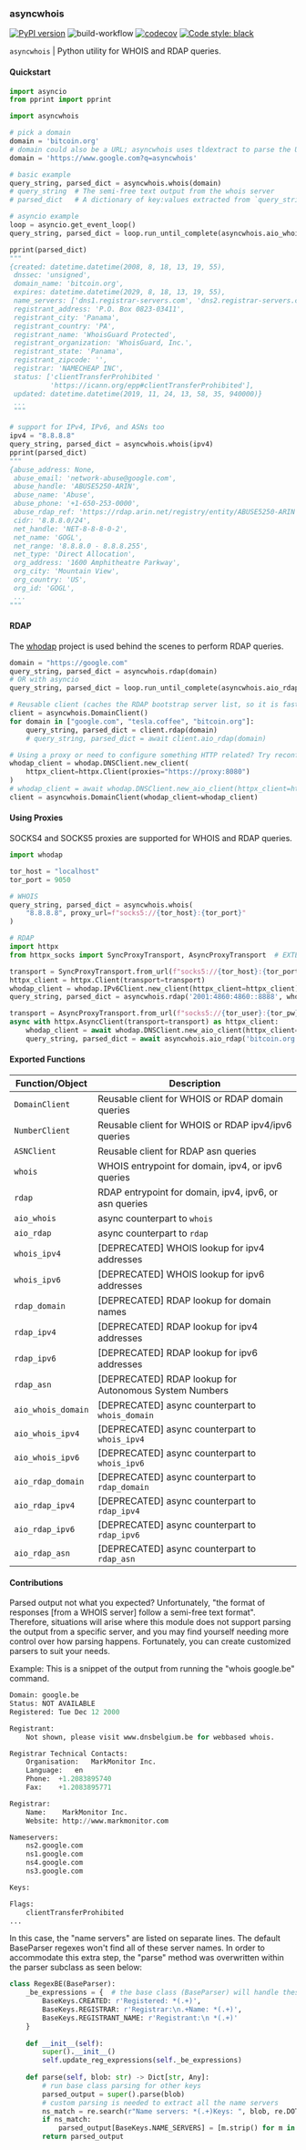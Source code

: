 ### asyncwhois

[![PyPI version](https://badge.fury.io/py/asyncwhois.svg)](https://badge.fury.io/py/asyncwhois)
![build-workflow](https://github.com/pogzyb/asyncwhois/actions/workflows/build-and-test.yml/badge.svg)
[![codecov](https://codecov.io/gh/pogzyb/asyncwhois/branch/main/graph/badge.svg?token=Q4xtgezXGX)](https://codecov.io/gh/pogzyb/asyncwhois)
[![Code style: black](https://img.shields.io/badge/code%20style-black-000000.svg)](https://github.com/psf/black)

`asyncwhois` | Python utility for WHOIS and RDAP queries.

#### Quickstart

```python
import asyncio
from pprint import pprint

import asyncwhois

# pick a domain
domain = 'bitcoin.org'
# domain could also be a URL; asyncwhois uses tldextract to parse the URL
domain = 'https://www.google.com?q=asyncwhois'

# basic example
query_string, parsed_dict = asyncwhois.whois(domain)
# query_string  # The semi-free text output from the whois server
# parsed_dict   # A dictionary of key:values extracted from `query_string`

# asyncio example
loop = asyncio.get_event_loop()
query_string, parsed_dict = loop.run_until_complete(asyncwhois.aio_whois(domain))

pprint(parsed_dict)
"""
{created: datetime.datetime(2008, 8, 18, 13, 19, 55),
 dnssec: 'unsigned',
 domain_name: 'bitcoin.org',
 expires: datetime.datetime(2029, 8, 18, 13, 19, 55),
 name_servers: ['dns1.registrar-servers.com', 'dns2.registrar-servers.com'],
 registrant_address: 'P.O. Box 0823-03411',
 registrant_city: 'Panama',
 registrant_country: 'PA',
 registrant_name: 'WhoisGuard Protected',
 registrant_organization: 'WhoisGuard, Inc.',
 registrant_state: 'Panama',
 registrant_zipcode: '',
 registrar: 'NAMECHEAP INC',
 status: ['clientTransferProhibited '
          'https://icann.org/epp#clientTransferProhibited'],
 updated: datetime.datetime(2019, 11, 24, 13, 58, 35, 940000)}
 ...
 """

# support for IPv4, IPv6, and ASNs too
ipv4 = "8.8.8.8"
query_string, parsed_dict = asyncwhois.whois(ipv4)
pprint(parsed_dict)
"""
{abuse_address: None,
 abuse_email: 'network-abuse@google.com',
 abuse_handle: 'ABUSE5250-ARIN',
 abuse_name: 'Abuse',
 abuse_phone: '+1-650-253-0000',
 abuse_rdap_ref: 'https://rdap.arin.net/registry/entity/ABUSE5250-ARIN',
 cidr: '8.8.8.0/24',
 net_handle: 'NET-8-8-8-0-2',
 net_name: 'GOGL',
 net_range: '8.8.8.0 - 8.8.8.255',
 net_type: 'Direct Allocation',
 org_address: '1600 Amphitheatre Parkway',
 org_city: 'Mountain View',
 org_country: 'US',
 org_id: 'GOGL',
 ...
"""
```

#### RDAP

The [whodap](https://github.com/pogzyb/whodap) project is used behind the scenes to perform RDAP queries.

```python
domain = "https://google.com"
query_string, parsed_dict = asyncwhois.rdap(domain)
# OR with asyncio
query_string, parsed_dict = loop.run_until_complete(asyncwhois.aio_rdap(domain))

# Reusable client (caches the RDAP bootstrap server list, so it is faster for doing multiple calls)
client = asyncwhois.DomainClient()
for domain in ["google.com", "tesla.coffee", "bitcoin.org"]:
    query_string, parsed_dict = client.rdap(domain)
    # query_string, parsed_dict = await client.aio_rdap(domain)

# Using a proxy or need to configure something HTTP related? Try reconfiguring the client:
whodap_client = whodap.DNSClient.new_client(
    httpx_client=httpx.Client(proxies="https://proxy:8080")
)
# whodap_client = await whodap.DNSClient.new_aio_client(httpx_client=httpx.AsyncClient(proxies="https://proxy:8080"))
client = asyncwhois.DomainClient(whodap_client=whodap_client)

```

#### Using Proxies

SOCKS4 and SOCKS5 proxies are supported for WHOIS and RDAP queries.

```python
import whodap

tor_host = "localhost"
tor_port = 9050

# WHOIS
query_string, parsed_dict = asyncwhois.whois(
    "8.8.8.8", proxy_url=f"socks5://{tor_host}:{tor_port}"
)

# RDAP
import httpx
from httpx_socks import SyncProxyTransport, AsyncProxyTransport  # EXTERNAL DEPENDENCY for SOCKS Proxies 

transport = SyncProxyTransport.from_url(f"socks5://{tor_host}:{tor_port}")
httpx_client = httpx.Client(transport=transport)
whodap_client = whodap.IPv6Client.new_client(httpx_client=httpx_client)
query_string, parsed_dict = asyncwhois.rdap('2001:4860:4860::8888', whodap_client=whodap_client)

transport = AsyncProxyTransport.from_url(f"socks5://{tor_user}:{tor_pw}@{tor_host}:{tor_port}")
async with httpx.AsyncClient(transport=transport) as httpx_client:
    whodap_client = await whodap.DNSClient.new_aio_client(httpx_client=httpx_client)
    query_string, parsed_dict = await asyncwhois.aio_rdap('bitcoin.org', whodap_client=whodap_client)

```

#### Exported Functions

| Function/Object    | Description                                            |
|--------------------|--------------------------------------------------------|
| `DomainClient`     | Reusable client for  WHOIS or RDAP domain queries      |
| `NumberClient`     | Reusable client for WHOIS or RDAP ipv4/ipv6 queries    |
| `ASNClient`        | Reusable client for RDAP asn queries                   |
| `whois`            | WHOIS entrypoint for domain, ipv4, or ipv6 queries     |
| `rdap`             | RDAP entrypoint for domain, ipv4, ipv6, or asn queries |
| `aio_whois`        | async counterpart to `whois`                           |
| `aio_rdap`         | async counterpart to `rdap`                            |
| `whois_ipv4`       | [DEPRECATED] WHOIS lookup for ipv4 addresses           |
| `whois_ipv6`       | [DEPRECATED] WHOIS lookup for ipv6 addresses           |
| `rdap_domain`      | [DEPRECATED] RDAP lookup for domain names              |
| `rdap_ipv4`        | [DEPRECATED] RDAP lookup for ipv4 addresses            |
| `rdap_ipv6`        | [DEPRECATED] RDAP lookup for ipv6 addresses            |
| `rdap_asn`         | [DEPRECATED] RDAP lookup for Autonomous System Numbers |
| `aio_whois_domain` | [DEPRECATED] async counterpart to `whois_domain`       |
| `aio_whois_ipv4`   | [DEPRECATED] async counterpart to `whois_ipv4`         |
| `aio_whois_ipv6`   | [DEPRECATED] async counterpart to `whois_ipv6`         |
| `aio_rdap_domain`  | [DEPRECATED] async counterpart to `rdap_domain`        |
| `aio_rdap_ipv4`    | [DEPRECATED] async counterpart to `rdap_ipv4`          |
| `aio_rdap_ipv6`    | [DEPRECATED]  async counterpart to `rdap_ipv6`         |
| `aio_rdap_asn`     | [DEPRECATED] async counterpart to `rdap_asn`           |

#### Contributions

Parsed output not what you expected? Unfortunately, "the format of responses [from a WHOIS server] follow a semi-free text format". Therefore,
situations will arise where this module does not support parsing the output from a specific server, and you may find
yourself needing more control over how parsing happens. Fortunately, you can create customized parsers to suit your needs.

Example: This is a snippet of the output from running the "whois google.be" command.
```python
Domain:	google.be
Status:	NOT AVAILABLE
Registered:	Tue Dec 12 2000

Registrant:
    Not shown, please visit www.dnsbelgium.be for webbased whois.

Registrar Technical Contacts:
    Organisation:	MarkMonitor Inc.
    Language:	en
    Phone:	+1.2083895740
    Fax:	+1.2083895771

Registrar:
    Name:	 MarkMonitor Inc.
    Website: http://www.markmonitor.com

Nameservers:
    ns2.google.com
    ns1.google.com
    ns4.google.com
    ns3.google.com

Keys:

Flags:
    clientTransferProhibited
...
```
In this case, the "name servers" are listed on separate lines. The default BaseParser regexes
won't find all of these server names. In order to accommodate this extra step, the "parse" method was
overwritten within the parser subclass as seen below:
```python
class RegexBE(BaseParser):
    _be_expressions = {  # the base class (BaseParser) will handle these regexes
        BaseKeys.CREATED: r'Registered: *(.+)',
        BaseKeys.REGISTRAR: r'Registrar:\n.+Name: *(.+)',
        BaseKeys.REGISTRANT_NAME: r'Registrant:\n *(.+)'
    }
    
    def __init__(self):
        super().__init__()
        self.update_reg_expressions(self._be_expressions)
    
    def parse(self, blob: str) -> Dict[str, Any]:
        # run base class parsing for other keys
        parsed_output = super().parse(blob)
        # custom parsing is needed to extract all the name servers
        ns_match = re.search(r"Name servers: *(.+)Keys: ", blob, re.DOTALL)
        if ns_match:
            parsed_output[BaseKeys.NAME_SERVERS] = [m.strip() for m in ns_match.group(1).split('\n') if m.strip()]
        return parsed_output
```